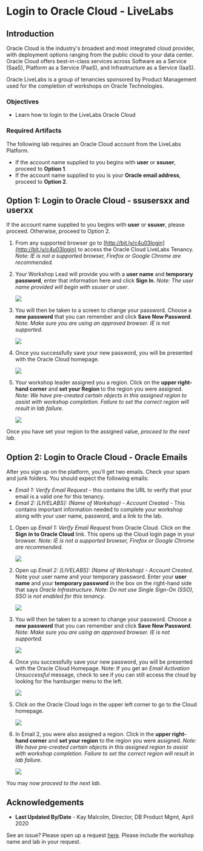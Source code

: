 # Login to Oracle Cloud - LiveLabs #

## Introduction

Oracle Cloud is the industry's broadest and most integrated cloud provider, with deployment options ranging from the public cloud to your data center. Oracle Cloud offers best-in-class services across Software as a Service (SaaS), Platform as a Service (PaaS), and Infrastructure as a Service (IaaS).

Oracle LiveLabs is a group of tenancies sponsored by Product Management used for the completion of workshops on Oracle Technologies.

### Objectives

- Learn how to login to the LiveLabs Oracle Cloud

### Required Artifacts

The following lab requires an Oracle Cloud account from the LiveLabs Platform.

- If the account name supplied to you begins with **user** or **ssuser**, proceed to **Option 1**.
- If the account name supplied to you is your **Oracle email address**,  proceed to **Option 2**.

## Option 1:  Login to Oracle Cloud - ssusersxx and userxx

If the account name supplied to you begins with **user** or **ssuser**, please proceed. Otherwise, proceed to Option 2.

1. From any supported browser go to [http://bit.ly/c4u03login](http://bit.ly/c4u03login) to access the Oracle Cloud LiveLabs Tenancy. *Note: IE is not a supported browser, Firefox or Google Chrome are recommended.*
   
2. Your Workshop Lead will provide you with a **user name** and **temporary password**, enter that information here and click **Sign In**. *Note: The user name provided will begin with ssuser or user*.

    ![](./images/loginpage.png " ")

3.  You will then be taken to a screen to change your password. Choose a **new password** that you can remember and click **Save New Password**. *Note: Make sure you are using an approved browser. IE is not supported.*

    ![](./images/changepwd.png " ")

4.  Once you successfully save your new password, you will be presented with the Oracle Cloud homepage.

    ![](./images/homepage.png " ")

5.  Your workshop leader assigned you a region. Click on the **upper right-hand corner** and **set your Region** to the region you were assigned. *Note: We have pre-created certain objects in this assigned region to assist with workshop completion. Failure to set the correct region will result in lab failure.*

    ![](./images/changeregion.png " ")

Once you have set your region to the assigned value, *proceed to the next lab*.

## Option 2:  Login to Oracle Cloud - Oracle Emails

After you sign up on the platform, you’ll get two emails. Check your spam and junk folders. You should expect the following emails:
- *Email 1: Verify Email Request* - this contains the URL to verify that your email is a valid one for this tenancy.
- *Email 2: [LIVELABS]: (Name of Workshop) - Account Created* - This contains important information needed to complete your workshop along with your user name, password, and a link to the lab.

1.  Open up *Email 1: Verify Email Request* from Oracle Cloud. Click on the **Sign in to Oracle Cloud** link. This opens up the Cloud login page in your browser. *Note: IE is not a supported browser, Firefox or Google Chrome are recommended.*

    ![](./images/signin.png " ")

2.  Open up *Email 2: [LIVELABS]: (Name of Workshop) - Account Created*. Note your user name and your temporary password.  Enter your **user name** and your **temporary password** in the box on the right-hand side that says *Oracle Infrastructure*. *Note: Do not use Single Sign-On (SSO), SSO is not enabled for this tenancy.*

    ![](./images/loginpage.png " ")

3.  You will then be taken to a screen to change your password. Choose a **new password** that you can remember and click **Save New Password**. *Note: Make sure you are using an approved browser. IE is not supported.*

    ![](./images/changepwd.png " ")

4.  Once you successfully save your new password, you will be presented with the Oracle Cloud Homepage. Note: If you get an *Email Activation Unsuccessful* message, check to see if you can still access the cloud by looking for the hamburger menu to the left.

    ![](./images/emailactivation.png " ")

5.  Click on the Oracle Cloud logo in the upper left corner to go to the Cloud homepage.

    ![](./images/topmenu.png " ")

6.  In Email 2, you were also assigned a region. Click in the **upper right-hand corner** and **set your region** to the region you were assigned. *Note: We have pre-created certain objects in this assigned region to assist with workshop completion. Failure to set the correct region will result in lab failure.*

    ![](./images/changeregion.png " ")

You may now *proceed to the next lab*.

## Acknowledgements

- **Last Updated By/Date** - Kay Malcolm, Director, DB Product Mgmt, April 2020

See an issue?  Please open up a request [here](https://github.com/oracle/learning-library/issues).   Please include the workshop name and lab in your request.